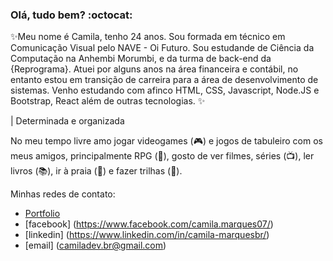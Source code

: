 ### Olá, tudo bem? :octocat:

✨Meu nome é Camila, tenho 24 anos. Sou formada em técnico em Comunicação Visual pelo NAVE - Oi Futuro. Sou estudande de Ciência da Computação na Anhembi Morumbi, e da turma de back-end da {Reprograma}. 
Atuei por alguns anos na área financeira e contábil, no entanto estou em transição de carreira para a área de desenvolvimento de sistemas. Venho estudando com afinco HTML, CSS, Javascript, Node.JS e Bootstrap, React além de outras tecnologias. ✨ 

|      Determinada e organizada

No meu tempo livre amo jogar videogames (:video_game:) e jogos de tabuleiro com os meus amigos, principalmente RPG (:game_die:), gosto de ver filmes, séries (:tv:), ler livros (:books:), ir à praia (:ocean:) e fazer trilhas (:leaves:).


Minhas redes de contato:
- [Portfolio](https://camiladevbr.wixsite.com/portfolio)
- [facebook] (https://www.facebook.com/camila.marques07/)
- [linkedin] (https://www.linkedin.com/in/camila-marquesbr/)
- [email] (camiladev.br@gmail.com)
